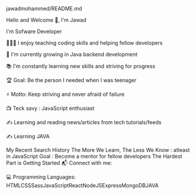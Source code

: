 jawadmohammed/README.md


Hello and Welcome 👋, I'm Jawad

I'm Sofware Developer  

👨🏽‍🎓 I enjoy teaching coding skills and helping fellow developers

🌱 I'm currently growing in Java backend development

📚 I'm constantly learning new skills and striving for progress

🏆 Goal: Be the person I needed when I was teenager

⚡ Motto: Keep striving and never afraid of failure

📺 Teck savy : JavaScript enthusiast

✍️ Learning and reading news/articles from tech tutorials/feeds 

✍️ Learning JAVA 

My Recent Search History
The More We Learn, The Less We Know : atleast in JavaScript
Goal : Become a mentor for fellow developers
The Hardest Part is Getting Started
📬 Connect with me:




💻 Programming Languages:
HTMLCSSSassJavaScriptReactNodeJSExpressMongoDBJAVA

